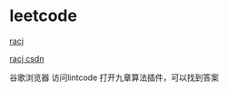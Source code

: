 # leetcode

[racj](https://www.cnblogs.com/ysherlock/p/9942153.html)

[racj csdn](https://blog.csdn.net/racaljk/article/category/1879545)

谷歌浏览器 访问lintcode 打开九章算法插件，可以找到答案

